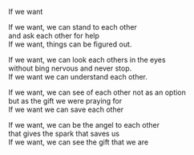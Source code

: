 If we want

If we want, we can stand to each other <br>
and ask each other for help  <br>
If we want, things can be figured out.


If we want, we can look each others in the eyes <br>
without bing nervous and never stop. <br>
If we want we can understand each other.


If we want, we can see of each other not as an option <br>
but as the gift we were praying for <br>
If we want we can save each other


If we want, we can be the angel to each other <br>
that gives the spark that saves us <br>
If we want, we can see the gift that we are

